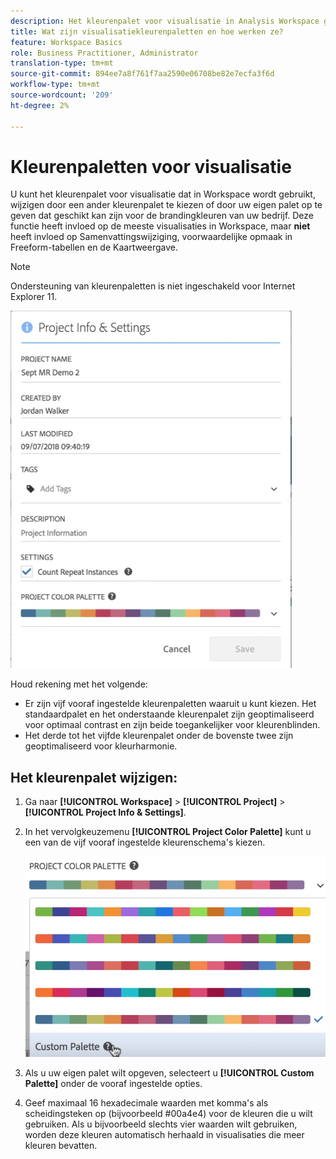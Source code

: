 ```yaml
---
description: Het kleurenpalet voor visualisatie in Analysis Workspace gebruiken
title: Wat zijn visualisatiekleurenpaletten en hoe werken ze?
feature: Workspace Basics
role: Business Practitioner, Administrator
translation-type: tm+mt
source-git-commit: 894ee7a8f761f7aa2590e06708be82e7ecfa3f6d
workflow-type: tm+mt
source-wordcount: '209'
ht-degree: 2%

---
```



# Kleurenpaletten voor visualisatie

U kunt het kleurenpalet voor visualisatie dat in Workspace wordt gebruikt, wijzigen door een ander kleurenpalet te kiezen of door uw eigen palet op te geven dat geschikt kan zijn voor de brandingkleuren van uw bedrijf. Deze functie heeft invloed op de meeste visualisaties in Workspace, maar **niet** heeft invloed op Samenvattingswijziging, voorwaardelijke opmaak in Freeform-tabellen en de Kaartweergave.

>[!NOTE]
>
>Ondersteuning van kleurenpaletten is niet ingeschakeld voor Internet Explorer 11.

![](assets/color_palettes.png)

Houd rekening met het volgende:

* Er zijn vijf vooraf ingestelde kleurenpaletten waaruit u kunt kiezen. Het standaardpalet en het onderstaande kleurenpalet zijn geoptimaliseerd voor optimaal contrast en zijn beide toegankelijker voor kleurenblinden.
* Het derde tot het vijfde kleurenpalet onder de bovenste twee zijn geoptimaliseerd voor kleurharmonie.

## Het kleurenpalet wijzigen:

1. Ga naar **[!UICONTROL Workspace]** > **[!UICONTROL Project]** > **[!UICONTROL Project Info & Settings]**.
1. In het vervolgkeuzemenu **[!UICONTROL Project Color Palette]** kunt u een van de vijf vooraf ingestelde kleurenschema&#39;s kiezen.

   ![](assets/custom_palette.png)

1. Als u uw eigen palet wilt opgeven, selecteert u **[!UICONTROL Custom Palette]** onder de vooraf ingestelde opties.
1. Geef maximaal 16 hexadecimale waarden met komma&#39;s als scheidingsteken op (bijvoorbeeld #00a4e4) voor de kleuren die u wilt gebruiken. Als u bijvoorbeeld slechts vier waarden wilt gebruiken, worden deze kleuren automatisch herhaald in visualisaties die meer kleuren bevatten.

